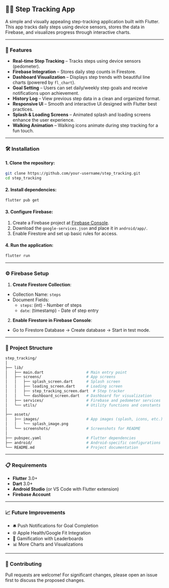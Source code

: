 ## 🏃‍♂️ Step Tracking App  

A simple and visually appealing step-tracking application built with Flutter. This app tracks daily steps using device sensors, stores the data in Firebase, and visualizes progress through interactive charts.  

---

### 🚀 Features  
- **Real-time Step Tracking** – Tracks steps using device sensors (pedometer).  
- **Firebase Integration** – Stores daily step counts in Firestore.  
- **Dashboard Visualization** – Displays step trends with beautiful line charts (powered by `fl_chart`).  
- **Goal Setting** – Users can set daily/weekly step goals and receive notifications upon achievement.  
- **History Log** – View previous step data in a clean and organized format.  
- **Responsive UI** – Smooth and interactive UI designed with Flutter best practices.  
- **Splash & Loading Screens** – Animated splash and loading screens enhance the user experience.  
- **Walking Animation** – Walking icons animate during step tracking for a fun touch.  

---

### 🛠️ Installation  
#### 1. Clone the repository:  
```bash
git clone https://github.com/your-username/step_tracking.git
cd step_tracking
```  
#### 2. Install dependencies:  
```bash
flutter pub get
```  
#### 3. Configure Firebase:  
1. Create a Firebase project at [Firebase Console](https://console.firebase.google.com/).  
2. Download the `google-services.json` and place it in `android/app/`.  
3. Enable Firestore and set up basic rules for access.  

#### 4. Run the application:  
```bash
flutter run
```  

---

### ⚙️ Firebase Setup  
1. **Create Firestore Collection**:  
- Collection Name: `steps`  
- Document Fields:  
  - `steps`: (int) - Number of steps  
  - `date`: (timestamp) - Date of step entry  

2. **Enable Firestore in Firebase Console**:  
- Go to Firestore Database -> Create database -> Start in test mode.  

---

### 📂 Project Structure  
```bash
step_tracking/
│
├── lib/
│   ├── main.dart                   # Main entry point  
│   ├── screens/                    # App screens  
│   │   ├── splash_screen.dart      # Splash screen  
│   │   ├── loading_screen.dart     # Loading screen  
│   │   ├── step_tracking_screen.dart  # Step tracker  
│   │   └── dashboard_screen.dart   # Dashboard for visualization  
│   ├── services/                   # Firebase and pedometer services  
│   └── utils/                      # Utility functions and constants  
│
├── assets/  
│   ├── images/                     # App images (splash, icons, etc.)  
│   │   └── splash_image.png        
│   └── screenshots/                # Screenshots for README  
│
├── pubspec.yaml                    # Flutter dependencies  
├── android/                        # Android-specific configurations  
└── README.md                       # Project documentation  
```  

---

### 📋 Requirements  
- **Flutter** 3.0+  
- **Dart** 3.0+  
- **Android Studio** (or VS Code with Flutter extension)  
- **Firebase Account**  

---

### 📈 Future Improvements  
- 🛎️ Push Notifications for Goal Completion  
- 🌐 Apple Health/Google Fit Integration  
- 🎯 Gamification with Leaderboards  
- 📊 More Charts and Visualizations  

---

### 🤝 Contributing  
Pull requests are welcome! For significant changes, please open an issue first to discuss the proposed changes.  
